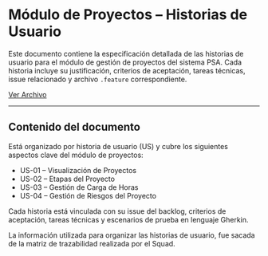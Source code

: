 # Módulo de Proyectos – Historias de Usuario

Este documento contiene la especificación detallada de las historias de usuario para el módulo de gestión de proyectos del sistema PSA. Cada historia incluye su justificación, criterios de aceptación, tareas técnicas, issue relacionado y archivo `.feature` correspondiente.

[Ver Archivo]([https://docs.google.com/document/d/1e8rZx3zk2L18-iJ2G_Eec26uPBegv-y7Esl40jsXCoI/edit?usp=sharing])

---

## Contenido del documento

Está organizado por historia de usuario (US) y cubre los siguientes aspectos clave del módulo de proyectos:
- US-01 – Visualización de Proyectos
- US-02 – Etapas del Proyecto
- US-03 – Gestión de Carga de Horas
- US-04 – Gestión de Riesgos del Proyecto

Cada historia está vinculada con su issue del backlog, criterios de aceptación, tareas técnicas y escenarios de prueba en lenguaje Gherkin.

La información utilizada para organizar las historias de usuario, fue sacada de la matriz de trazabilidad realizada por el Squad.

